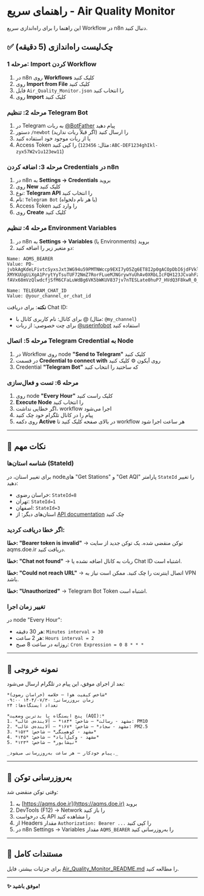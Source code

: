 # راهنمای سریع - Air Quality Monitor

این راهنما را برای راه‌اندازی سریع Workflow در n8n دنبال کنید.

## ✅ چک‌لیست راه‌اندازی (5 دقیقه)

### مرحله 1: Import کردن Workflow
1. در n8n روی **Workflows** کلیک کنید
2. روی **Import from File** کلیک کنید
3. فایل `Air_Quality_Monitor.json` را انتخاب کنید
4. روی **Import** کلیک کنید

### مرحله 2: تنظیم Telegram Bot
1. در Telegram به ربات [@BotFather](https://t.me/BotFather) پیام دهید
2. دستور `/newbot` را ارسال کنید (اگر قبلاً ربات ندارید)
3. یا از ربات موجود خود استفاده کنید
4. Access Token را کپی کنید (مثال: `123456:ABC-DEF1234ghIkl-zyx57W2v1u123ew11`)

### مرحله 3: اضافه کردن Credentials در n8n
1. در n8n به **Settings → Credentials** بروید
2. روی **New** کلیک کنید
3. نوع: **Telegram API** را انتخاب کنید
4. نام: `Telegram Bot` (یا هر نام دلخواه)
5. Access Token را وارد کنید
6. روی **Create** کلیک کنید

### مرحله 4: تنظیم Environment Variables
1. در n8n به **Settings → Variables** (یا Environments) بروید
2. دو متغیر زیر را اضافه کنید:

```
Name: AQMS_BEARER
Value: PD-jvbkAgKdeLFivtcSyxsJxt3WG94u59PMTNWccp9EXI7yO5Zg6ET8I2p0gACOpDbI6jdFVkl2pVZPwhuxZFWTo5W67YK9liE9sAcJWqzK30TmD-XMYKUUgUiXgA1PrytYyTsuTUF72NmZ7RorFLueMJNGrywYuUhAv0XRbLIcFQH123JCvahFzU29HF9SGVu-fAVx68mVzQlwdcfjSfM6CFaLuWdBg6VK5bWKUV837jv7nTESLate0huP7_HVdQ3F8kwR_0_TNdmocePsfb4KaNLl9zgzfoyoE5aSK6JDGJvVZ3Zb6_jEQ5mdVlQbj
```

```
Name: TELEGRAM_CHAT_ID
Value: @your_channel_or_chat_id
```

**نکته**: برای دریافت Chat ID:
- برای کانال: نام کاربری کانال با @ (مثال: `@my_channel`)
- برای چت خصوصی: از ربات [@userinfobot](https://t.me/userinfobot) استفاده کنید

### مرحله 5: اتصال Telegram Credential به Node
1. در Workflow روی node **"Send to Telegram"** کلیک کنید
2. در قسمت **Credential to connect with** روی آیکون ⚙️ کلیک کنید
3. Credential **"Telegram Bot"** که ساختید را انتخاب کنید

### مرحله 6: تست و فعال‌سازی
1. روی node **"Every Hour"** کلیک راست کنید
2. **Execute Node** را انتخاب کنید
3. اگر خطایی نداشت، workflow اجرا می‌شود
4. پیام را در کانال تلگرام خود چک کنید
5. روی دکمه **Active** در بالای صفحه کلیک کنید تا workflow هر ساعت اجرا شود

---

## 📌 نکات مهم

### شناسه استان‌ها (StateId)
برای تغییر استان، در nodeهای "Get Stations" و "Get AQI" پارامتر `StateId` را تغییر دهید:

- خراسان رضوی: `StateId=8`
- تهران: `StateId=1`
- اصفهان: `StateId=3`
- استان‌های دیگر: از [API documentation](https://aqms.doe.ir) چک کنید

### اگر خطا دریافت کردید:

**خطا: "Bearer token is invalid"**
→ توکن منقضی شده. یک توکن جدید از سایت aqms.doe.ir دریافت کنید.

**خطا: "Chat not found"**
→ ربات به کانال اضافه نشده یا Chat ID اشتباه است.

**خطا: "Could not reach URL"**
→ اتصال اینترنت را چک کنید. ممکن است نیاز به VPN باشد.

**خطا: "Unauthorized"**
→ Telegram Bot Token اشتباه است.

### تغییر زمان اجرا

در node "Every Hour":
- هر 30 دقیقه: `Minutes interval = 30`
- هر 2 ساعت: `Hours interval = 2`
- روزانه در ساعت 8 صبح: `Cron Expression = 0 8 * * *`

---

## 📱 نمونه خروجی

بعد از اجرای موفق، این پیام در تلگرام ارسال می‌شود:

```
*شاخص کیفیت هوا — خلاصه (خراسان رضوی)*
زمان بروزرسانی: ۱۴۰۴/۰۷/۳۰ ۰۹:۰۰
تعداد ایستگاه‌ها: ۲۴

*پنج ایستگاه با بدترین وضعیت (AQI):*
1. *مشهد - رسالت* — شاخص: *۱۸۴* — آلاینده‌ی غالب: PM10
2. *مشهد - سجاد* — شاخص: *۱۶۷* — آلاینده‌ی غالب: PM2.5
3. *مشهد - کوهسنگی* — شاخص: *۱۵۲*
4. *مشهد - وکیل‌آباد* — شاخص: *۱۴۵*
5. *نیشابور* — شاخص: *۱۲۳*

_پیام خودکار — هر ساعت به‌روزرسانی می‌شود._
```

---

## 🔄 به‌روزرسانی توکن

وقتی توکن منقضی شد:

1. به [https://aqms.doe.ir](https://aqms.doe.ir) بروید
2. DevTools (F12) → Network را باز کنید
3. یک درخواست API را مشاهده کنید
4. از Headers مقدار `Authorization: Bearer ...` را کپی کنید
5. در n8n Settings → Variables مقدار `AQMS_BEARER` را به‌روزرسانی کنید

---

## 📖 مستندات کامل

برای جزئیات بیشتر، فایل [Air_Quality_Monitor_README.md](./Air_Quality_Monitor_README.md) را مطالعه کنید.

---

**✨ موفق باشید!**
